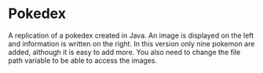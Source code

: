 # Pokedex
A replication of a pokedex created in Java. An image is displayed on the left and information is written on the right. In this version only nine pokemon are added, although it is easy to add more. You also need to change the file path variable to be able to access the images.
